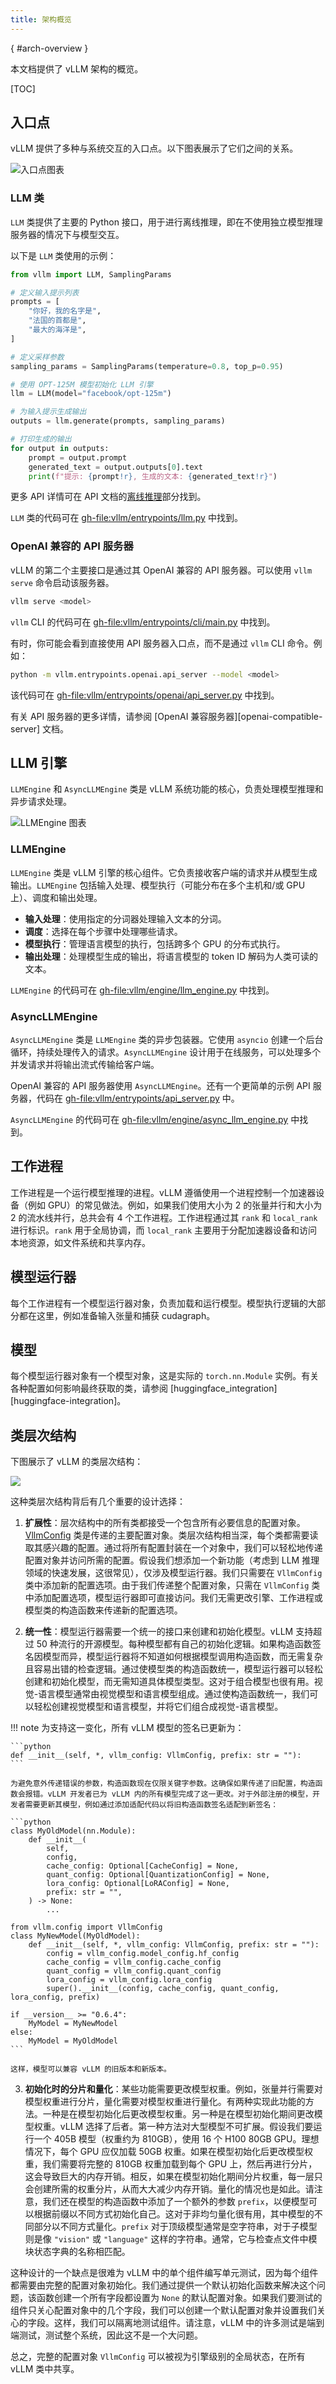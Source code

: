 ```yaml
---
title: 架构概览
---
```

[](){ #arch-overview }

本文档提供了 vLLM 架构的概览。

[TOC]

## 入口点

vLLM 提供了多种与系统交互的入口点。以下图表展示了它们之间的关系。

![入口点图表](../assets/design/arch_overview/entrypoints.excalidraw.png)

### LLM 类

`LLM` 类提供了主要的 Python 接口，用于进行离线推理，即在不使用独立模型推理服务器的情况下与模型交互。

以下是 `LLM` 类使用的示例：

```python
from vllm import LLM, SamplingParams

# 定义输入提示列表
prompts = [
    "你好，我的名字是",
    "法国的首都是",
    "最大的海洋是",
]

# 定义采样参数
sampling_params = SamplingParams(temperature=0.8, top_p=0.95)

# 使用 OPT-125M 模型初始化 LLM 引擎
llm = LLM(model="facebook/opt-125m")

# 为输入提示生成输出
outputs = llm.generate(prompts, sampling_params)

# 打印生成的输出
for output in outputs:
    prompt = output.prompt
    generated_text = output.outputs[0].text
    print(f"提示: {prompt!r}, 生成的文本: {generated_text!r}")
```

更多 API 详情可在 API 文档的[离线推理](#offline-inference-api)部分找到。

`LLM` 类的代码可在 <gh-file:vllm/entrypoints/llm.py> 中找到。

### OpenAI 兼容的 API 服务器

vLLM 的第二个主要接口是通过其 OpenAI 兼容的 API 服务器。可以使用 `vllm serve` 命令启动该服务器。

```bash
vllm serve <model>
```

`vllm` CLI 的代码可在 <gh-file:vllm/entrypoints/cli/main.py> 中找到。

有时，你可能会看到直接使用 API 服务器入口点，而不是通过 `vllm` CLI 命令。例如：

```bash
python -m vllm.entrypoints.openai.api_server --model <model>
```

该代码可在 <gh-file:vllm/entrypoints/openai/api_server.py> 中找到。

有关 API 服务器的更多详情，请参阅 [OpenAI 兼容服务器][openai-compatible-server] 文档。

## LLM 引擎

`LLMEngine` 和 `AsyncLLMEngine` 类是 vLLM 系统功能的核心，负责处理模型推理和异步请求处理。

![LLMEngine 图表](../assets/design/arch_overview/llm_engine.excalidraw.png)

### LLMEngine

`LLMEngine` 类是 vLLM 引擎的核心组件。它负责接收客户端的请求并从模型生成输出。`LLMEngine` 包括输入处理、模型执行（可能分布在多个主机和/或 GPU 上）、调度和输出处理。

- **输入处理**：使用指定的分词器处理输入文本的分词。
- **调度**：选择在每个步骤中处理哪些请求。
- **模型执行**：管理语言模型的执行，包括跨多个 GPU 的分布式执行。
- **输出处理**：处理模型生成的输出，将语言模型的 token ID 解码为人类可读的文本。

`LLMEngine` 的代码可在 <gh-file:vllm/engine/llm_engine.py> 中找到。

### AsyncLLMEngine

`AsyncLLMEngine` 类是 `LLMEngine` 类的异步包装器。它使用 `asyncio` 创建一个后台循环，持续处理传入的请求。`AsyncLLMEngine` 设计用于在线服务，可以处理多个并发请求并将输出流式传输给客户端。

OpenAI 兼容的 API 服务器使用 `AsyncLLMEngine`。还有一个更简单的示例 API 服务器，代码在 <gh-file:vllm/entrypoints/api_server.py> 中。

`AsyncLLMEngine` 的代码可在 <gh-file:vllm/engine/async_llm_engine.py> 中找到。

## 工作进程

工作进程是一个运行模型推理的进程。vLLM 遵循使用一个进程控制一个加速器设备（例如 GPU）的常见做法。例如，如果我们使用大小为 2 的张量并行和大小为 2 的流水线并行，总共会有 4 个工作进程。工作进程通过其 `rank` 和 `local_rank` 进行标识。`rank` 用于全局协调，而 `local_rank` 主要用于分配加速器设备和访问本地资源，如文件系统和共享内存。

## 模型运行器

每个工作进程有一个模型运行器对象，负责加载和运行模型。模型执行逻辑的大部分都在这里，例如准备输入张量和捕获 cudagraph。

## 模型

每个模型运行器对象有一个模型对象，这是实际的 `torch.nn.Module` 实例。有关各种配置如何影响最终获取的类，请参阅 [huggingface_integration][huggingface-integration]。

## 类层次结构

下图展示了 vLLM 的类层次结构：

![](../assets/design/hierarchy.png)


这种类层次结构背后有几个重要的设计选择：

1. **扩展性**：层次结构中的所有类都接受一个包含所有必要信息的配置对象。[VllmConfig](https://github.com/vllm-project/vllm/blob/d1c6799b8870e513bf4f2305cbf6cda9fc3d773b/vllm/config.py#L2036) 类是传递的主要配置对象。类层次结构相当深，每个类都需要读取其感兴趣的配置。通过将所有配置封装在一个对象中，我们可以轻松地传递配置对象并访问所需的配置。假设我们想添加一个新功能（考虑到 LLM 推理领域的快速发展，这很常见），仅涉及模型运行器。我们只需要在 `VllmConfig` 类中添加新的配置选项。由于我们传递整个配置对象，只需在 `VllmConfig` 类中添加配置选项，模型运行器即可直接访问。我们无需更改引擎、工作进程或模型类的构造函数来传递新的配置选项。

2. **统一性**：模型运行器需要一个统一的接口来创建和初始化模型。vLLM 支持超过 50 种流行的开源模型。每种模型都有自己的初始化逻辑。如果构造函数签名因模型而异，模型运行器将不知道如何根据模型调用构造函数，而无需复杂且容易出错的检查逻辑。通过使模型类的构造函数统一，模型运行器可以轻松创建和初始化模型，而无需知道具体模型类型。这对于组合模型也很有用。视觉-语言模型通常由视觉模型和语言模型组成。通过使构造函数统一，我们可以轻松创建视觉模型和语言模型，并将它们组合成视觉-语言模型。

!!! note
    为支持这一变化，所有 vLLM 模型的签名已更新为：

    ```python
    def __init__(self, *, vllm_config: VllmConfig, prefix: str = ""):
    ```

    为避免意外传递错误的参数，构造函数现在仅限关键字参数。这确保如果传递了旧配置，构造函数会报错。vLLM 开发者已为 vLLM 内的所有模型完成了这一更改。对于外部注册的模型，开发者需要更新其模型，例如通过添加适配代码以将旧构造函数签名适配到新签名：

    ```python
    class MyOldModel(nn.Module):
        def __init__(
            self,
            config,
            cache_config: Optional[CacheConfig] = None,
            quant_config: Optional[QuantizationConfig] = None,
            lora_config: Optional[LoRAConfig] = None,
            prefix: str = "",
        ) -> None:
            ...

    from vllm.config import VllmConfig
    class MyNewModel(MyOldModel):
        def __init__(self, *, vllm_config: VllmConfig, prefix: str = ""):
            config = vllm_config.model_config.hf_config
            cache_config = vllm_config.cache_config
            quant_config = vllm_config.quant_config
            lora_config = vllm_config.lora_config
            super().__init__(config, cache_config, quant_config, lora_config, prefix)

    if __version__ >= "0.6.4":
        MyModel = MyNewModel
    else:
        MyModel = MyOldModel
    ```

    这样，模型可以兼容 vLLM 的旧版本和新版本。

3. **初始化时的分片和量化**：某些功能需要更改模型权重。例如，张量并行需要对模型权重进行分片，量化需要对模型权重进行量化。有两种实现此功能的方法。一种是在模型初始化后更改模型权重。另一种是在模型初始化期间更改模型权重。vLLM 选择了后者。第一种方法对大型模型不可扩展。假设我们要运行一个 405B 模型（权重约为 810GB），使用 16 个 H100 80GB GPU。理想情况下，每个 GPU 应仅加载 50GB 权重。如果在模型初始化后更改模型权重，我们需要将完整的 810GB 权重加载到每个 GPU 上，然后再进行分片，这会导致巨大的内存开销。相反，如果在模型初始化期间分片权重，每一层只会创建所需的权重分片，从而大大减少内存开销。量化的情况也是如此。请注意，我们还在模型的构造函数中添加了一个额外的参数 `prefix`，以便模型可以根据前缀以不同方式初始化自己。这对于非均匀量化很有用，其中模型的不同部分以不同方式量化。`prefix` 对于顶级模型通常是空字符串，对于子模型则是像 `"vision"` 或 `"language"` 这样的字符串。通常，它与检查点文件中模块状态字典的名称相匹配。

这种设计的一个缺点是很难为 vLLM 中的单个组件编写单元测试，因为每个组件都需要由完整的配置对象初始化。我们通过提供一个默认初始化函数来解决这个问题，该函数创建一个所有字段都设置为 `None` 的默认配置对象。如果我们要测试的组件只关心配置对象中的几个字段，我们可以创建一个默认配置对象并设置我们关心的字段。这样，我们可以隔离地测试组件。请注意，vLLM 中的许多测试是端到端测试，测试整个系统，因此这不是一个大问题。

总之，完整的配置对象 `VllmConfig` 可以被视为引擎级别的全局状态，在所有 vLLM 类中共享。